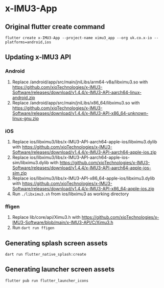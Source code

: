 # x-IMU3-App

## Original flutter create command

`flutter create x-IMU3-App --project-name ximu3_app --org uk.co.x-io --platforms=android,ios`

## Updating x-IMU3 API

### Android
1. Replace /android/app/src/main/jniLibs/arm64-v8a/libximu3.so with https://github.com/xioTechnologies/x-IMU3-Software/releases/download/v1.4.4/x-IMU3-API-aarch64-linux-android.zip
2. Replace /android/app/src/main/jniLibs/x86_64/libximu3.so with https://github.com/xioTechnologies/x-IMU3-Software/releases/download/v1.4.4/x-IMU3-API-x86_64-unknown-linux-gnu.zip

### iOS
1. Replace ios/libximu3/libs/x-IMU3-API-aarch64-apple-ios/libximu3.dylib with https://github.com/xioTechnologies/x-IMU3-Software/releases/download/v1.4.4/x-IMU3-API-aarch64-apple-ios.zip
2. Replace ios/libximu3/libs/x-IMU3-API-aarch64-apple-ios-sim/libximu3.dylib with https://github.com/xioTechnologies/x-IMU3-Software/releases/download/v1.4.4/x-IMU3-API-aarch64-apple-ios-sim.zip
3. Replace ios/libximu3/libs/x-IMU3-API-x86_64-apple-ios/libximu3.dylib with https://github.com/xioTechnologies/x-IMU3-Software/releases/download/v1.4.4/x-IMU3-API-x86_64-apple-ios.zip
4. Run `./libximu3.sh` from ios/libximu3 as working directory

### ffigen
1. Replace lib/core/api/Ximu3.h with https://github.com/xioTechnologies/x-IMU3-Software/blob/main/x-IMU3-API/C/Ximu3.h
2. Run `dart run ffigen`

## Generating splash screen assets

`dart run flutter_native_splash:create`

## Generating launcher screen assets

`flutter pub run flutter_launcher_icons`
